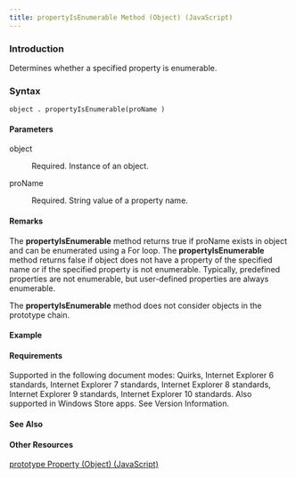 ```yaml
---
title: propertyIsEnumerable Method (Object) (JavaScript)
---
```


### Introduction 

 Determines whether a specified property is enumerable.

### Syntax 

```
object . propertyIsEnumerable(proName )
```

#### Parameters 

<div id="sectionSection0" class="section" name="collapseableSection" style="" expanded="true">
  <dl class="authored">
    <dt>
      <span class="parameter" sdata="paramReference" xmlns:util="util">object</span>
    </dt>
    <dd>
      <p xmlns:util="util">
        Required. Instance of an object.
      </p>
    </dd>
    <dt>
      <span class="parameter" sdata="paramReference" xmlns:util="util">proName</span>
    </dt>
    <dd>
      <p xmlns:util="util">
        Required. String value of a property name.
      </p>
    </dd>
  </dl>
</div>

#### Remarks 

<div id="languageReferenceRemarksSection" class="section" name="collapseableSection" style="">
  <p xmlns:util="util">
    The <b>propertyIsEnumerable</b> method returns <span sdata="langKeyword" value="true"><span class="keyword">true</span></span> if <span class="parameter" sdata="paramReference">proName</span>
    exists in <span class="parameter" sdata="paramReference">object</span> and can be enumerated using a <span sdata="langKeyword" value="For"><span class="keyword">For</span></span> loop. The
    <b>propertyIsEnumerable</b> method returns <span sdata="langKeyword" value="false"><span class="keyword">false</span></span> if <span class="parameter" sdata="paramReference">object</span> does
    not have a property of the specified name or if the specified property is not enumerable. Typically, predefined properties are not enumerable, but user-defined properties are always enumerable.
  </p>
  <p xmlns:util="util">
    The <b>propertyIsEnumerable</b> method does not consider objects in the prototype chain.
  </p>
</div>

#### Example 

#### Requirements 

<div id="requirementsTitleSection" class="section" name="collapseableSection" style="">
  <p xmlns:util="util"></p>
  <p>
    Supported in the following document modes: Quirks, Internet Explorer 6 standards, Internet Explorer 7 standards, Internet Explorer 8 standards, Internet Explorer 9 standards, Internet Explorer 10
    standards. Also supported in Windows Store apps. See Version Information.
  </p>
</div>

#### See Also 

<div id="seeAlsoSection" class="section" name="collapseableSection" style="">
  <h4 class="subHeading">
    Other Resources
  </h4>
  <div class="seeAlsoStyle">
    <span sdata="link" xmlns:util="util"><a href="9fc434a1-5995-4fcb-a4e8-00e7f615aaa2.htm">prototype Property (Object) (JavaScript)</a></span>
  </div>
</div>

